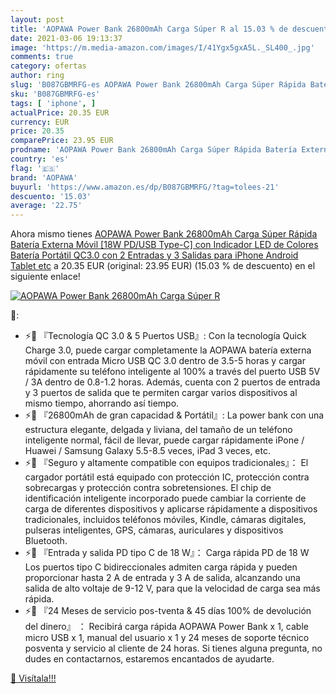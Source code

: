 ```yaml
---
layout: post
title: 'AOPAWA Power Bank 26800mAh Carga Súper R al 15.03 % de descuento'
date: 2021-03-06 19:13:37
image: 'https://m.media-amazon.com/images/I/41Ygx5gxA5L._SL400_.jpg'
comments: true
category: ofertas
author: ring
slug: 'B087GBMRFG-es AOPAWA Power Bank 26800mAh Carga Súper Rápida Batería...'
sku: 'B087GBMRFG-es'
tags: [ 'iphone', ]
actualPrice: 20.35 EUR
currency: EUR
price: 20.35
comparePrice: 23.95 EUR
prodname: 'AOPAWA Power Bank 26800mAh Carga Súper Rápida Batería Externa Móvil [18W PD/USB Type-C] con Indicador LED de Colores Batería Portátil QC3.0 con 2 Entradas y 3 Salidas para iPhone  Android  Tablet  etc'
country: 'es'
flag: '🇪🇸'
brand: 'AOPAWA'
buyurl: 'https://www.amazon.es/dp/B087GBMRFG/?tag=tolees-21'
descuento: '15.03'
average: '22.75'
---
```


Ahora mismo tienes [AOPAWA Power Bank 26800mAh Carga Súper Rápida Batería Externa Móvil [18W PD/USB Type-C] con Indicador LED de Colores Batería Portátil QC3.0 con 2 Entradas y 3 Salidas para iPhone  Android  Tablet  etc](https://www.amazon.es/dp/B087GBMRFG/?tag=tolees-21) a 20.35 EUR (original: 23.95 EUR) (15.03 %  de descuento) en el siguiente enlace!

[![AOPAWA Power Bank 26800mAh Carga Súper R](https://m.media-amazon.com/images/I/41Ygx5gxA5L._SL400_.jpg)](https://www.amazon.es/dp/B087GBMRFG/?tag=tolees-21)

🔎:

- ⚡🔋 『Tecnología QC 3.0 & 5 Puertos USB』: Con la tecnología Quick Charge 3.0, puede cargar completamente la AOPAWA batería externa móvil con entrada Micro USB QC 3.0 dentro de 3.5-5 horas y cargar rápidamente su teléfono inteligente al 100% a través del puerto USB 5V / 3A dentro de 0.8-1.2 horas. Además, cuenta con 2 puertos de entrada y 3 puertos de salida que te permiten cargar varios dispositivos al mismo tiempo, ahorrando así tiempo.
- ⚡🔋 『26800mAh de gran capacidad & Portátil』: La power bank con una estructura elegante, delgada y liviana, del tamaño de un teléfono inteligente normal, fácil de llevar, puede cargar rápidamente iPone / Huawei / Samsung Galaxy 5.5-8.5 veces, iPad 3 veces, etc.
- ⚡🔋 『Seguro y altamente compatible con equipos tradicionales』： El cargador portátil está equipado con protección IC, protección contra sobrecargas y protección contra sobretensiones. El chip de identificación inteligente incorporado puede cambiar la corriente de carga de diferentes dispositivos y aplicarse rápidamente a dispositivos tradicionales, incluidos teléfonos móviles, Kindle, cámaras digitales, pulseras inteligentes, GPS, cámaras, auriculares y dispositivos Bluetooth.
- ⚡🔋 『Entrada y salida PD tipo C de 18 W』： Carga rápida PD de 18 W Los puertos tipo C bidireccionales admiten carga rápida y pueden proporcionar hasta 2 A de entrada y 3 A de salida, alcanzando una salida de alto voltaje de 9-12 V, para que la velocidad de carga sea más rápida.
- ⚡🔋 『24 Meses de servicio pos-tventa & 45 días 100% de devolución del dinero』 ： Recibirá carga rápida AOPAWA Power Bank x 1, cable micro USB x 1, manual del usuario x 1 y 24 meses de soporte técnico posventa y servicio al cliente de 24 horas. Si tienes alguna pregunta, no dudes en contactarnos, estaremos encantados de ayudarte.

[🛒 Visítala!!!](https://www.amazon.es/dp/B087GBMRFG/?tag=tolees-21)
